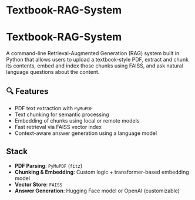 # Textbook-RAG-System

# Textbook-RAG-System

A command-line Retrieval-Augmented Generation (RAG) system built in Python that allows users to upload a textbook-style PDF, extract and chunk its contents, embed and index those chunks using FAISS, and ask natural language questions about the content.

## 🔍 Features

- PDF text extraction with `PyMuPDF`
- Text chunking for semantic processing
- Embedding of chunks using local or remote models
- Fast retrieval via FAISS vector index
- Context-aware answer generation using a language model

## Stack

- **PDF Parsing**: `PyMuPDF` (`fitz`)
- **Chunking & Embedding**: Custom logic + transformer-based embedding model
- **Vector Store**: `FAISS`
- **Answer Generation**: Hugging Face model or OpenAI (customizable)



